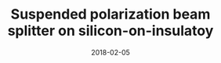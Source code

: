 ---
title: "Suspended polarization beam splitter on silicon-on-insulatoy"
collection: publications
permalink: /publication/2018-02-05-polarization
excerpt: "Polarization handling in suspended silicon photonics has the potential to enable new applications in fields such as optomechanics, photonic microelectromechanical systems, and mid-infrared photonics. In this work, we experimentally demonstrate a suspended polarization beam splitter on a silicon-on-insulator waveguide platform, based on an asymmetric directional coupler. Our device presents polarization extinction ratios above 10 and 15 dB, and insertion losses below 5 and 1 dB, for TM and TE polarized input, respectively, across a 40 nm wavelength range at 1550 nm, with a device length below 8 µm. These results make our suspended polarization beam splitter a promising building block for future systems based on polarization diversity suspended photonics."
date: 2018-02-05
venue: 'Optical Society of America'
paperurl: https://mrsandipandas.github.io/files/polarization.pdf
citation: 'Errando-Herranz, C., Das, S. and Gylfason, K.B., 2018. Suspended polarization beam splitter on silicon-on-insulator. Optics Express, 26(3), pp.2675-2681.'
shortcitation: 'Errando-Herranz, C., Das, S. and Gylfason, K.B., 2018. <i>Optics Express</i>, 26(3), pp.2675-2681.'
---